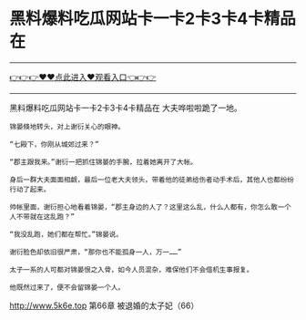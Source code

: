 # 黑料爆料吃瓜网站卡一卡2卡3卡4卡精品在

<hr/><a href="https://github.com/etdfr/piqi/issues/1">👉👉👉♥♥点此进入♥观看入口👈👉👉</a><hr/>

黑料爆料吃瓜网站卡一卡2卡3卡4卡精品在
大夫哗啦啦跪了一地。

    锦晏倏地转头，对上谢衍关心的眼神。

    “七殿下，你刚从城郊过来？”

    “郡主跟我来。”谢衍一把抓住锦晏的手腕，拉着她离开了大帐。

    身后一群大夫面面相觑，最后一位老大夫领头，带着他的徒弟给伤者动手术后，其他人也都纷纷行动了起来。

    帅帐里面，谢衍担心地看着锦晏，“郡主身边的人了？这里这么乱，什么人都有，你怎么敢一个人不带就在这乱跑？”

    “我没乱跑，她们都在帮忙。”锦晏说。

    谢衍脸色却依旧很严肃，“那你也不能孤身一人，万一……”

    太子一系的人可都对锦晏恨之入骨，如今人员混杂，难保他们不会借机生事报复。

    他既然过来了，便不会留锦晏一个人。
http://www.5k6e.top
第66章 被退婚的太子妃（66）
